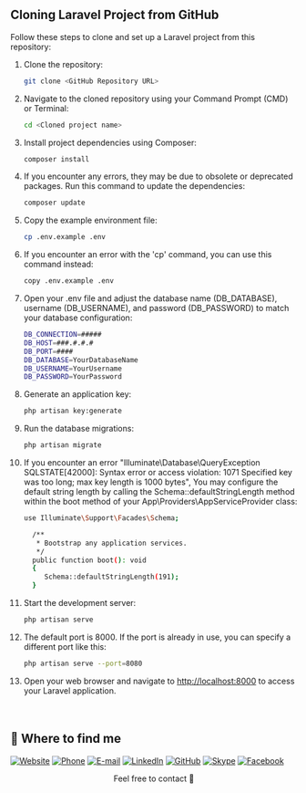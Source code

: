 ## Cloning Laravel Project from GitHub

Follow these steps to clone and set up a Laravel project from this repository:

1. Clone the repository:
   ```bash
   git clone <GitHub Repository URL>
   ```

2. Navigate to the cloned repository using your Command Prompt (CMD) or Terminal:
   ```bash
   cd <Cloned project name>
   ```

3. Install project dependencies using Composer:
   ```bash
   composer install
   ```

4. If you encounter any errors, they may be due to obsolete or deprecated packages. Run this command to update the dependencies:
   ```bash
   composer update
   ```

5. Copy the example environment file:
   ```bash
   cp .env.example .env
   ```

6. If you encounter an error with the 'cp' command, you can use this command instead:
   ```bash
   copy .env.example .env
   ```

7. Open your .env file and adjust the database name (DB_DATABASE), username (DB_USERNAME), and password (DB_PASSWORD) to match your database configuration:
   ```bash
   DB_CONNECTION=#####
   DB_HOST=###.#.#.#
   DB_PORT=####
   DB_DATABASE=YourDatabaseName
   DB_USERNAME=YourUsername
   DB_PASSWORD=YourPassword
   ```

8. Generate an application key:
   ```bash
   php artisan key:generate
   ```

9. Run the database migrations:
   ```bash
   php artisan migrate
   ```

10. If you encounter an error "Illuminate\Database\QueryException SQLSTATE[42000]: Syntax error or access violation: 1071 Specified key was too long; max key length is 1000 bytes", You may configure the default string length by calling the Schema::defaultStringLength method within the boot method of your App\Providers\AppServiceProvider class:
    ```bash
    use Illuminate\Support\Facades\Schema;

      /**
       * Bootstrap any application services.
       */
      public function boot(): void
      {
         Schema::defaultStringLength(191);
      }
    ```
    
11. Start the development server:
    ```bash
    php artisan serve
    ```

12. The default port is 8000. If the port is already in use, you can specify a different port like this:
    ```bash
    php artisan serve --port=8080
    ```

13. Open your web browser and navigate to [http://localhost:8000](http://localhost:8000) to access your Laravel application.
<br><br><br>
## 👀 Where to find me
[![Website](https://img.shields.io/badge/Website-riajul--islam--dev.github.io-2ea44f?style=flat&logo=github)](https://riajul-islam-dev.github.io/)
[![Phone](https://img.shields.io/badge/📞_Phone-%2B8801722787007-00cc00?style=flat&amp;logo=phone)](tel:+8801722787007)
[![E-mail](https://img.shields.io/badge/Email-riajul.islam.dev@gmail.com-00cc00?style=flat&amp;logo=gmail)](mailto:riajul.islam.dev@gmail.com)
[![LinkedIn](https://img.shields.io/badge/LinkedIn-riajul--islam--dev-2867B2?style=flat&logo=linkedin&logoColor=00AFF0)](https://www.linkedin.com/in/riajul-islam-dev)
[![GitHub](https://img.shields.io/badge/GitHub-riajul--islam--dev-00cc00?style=flat&logo=github)](https://github.com/Riajul-Islam-Dev)
[![Skype](https://img.shields.io/badge/Skype-riajul--islam--dev-00a2ed?style=flat&logo=skype)](https://join.skype.com/invite/y4awZfHii9yl)
[![Facebook](https://img.shields.io/badge/Facebook-ritewu2014-1877f2?style=flat&logo=facebook)](https://www.facebook.com/ritewu2014)

<p align="center">Feel free to contact 💙<p/>
